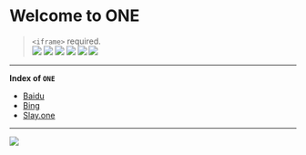 # Welcome to ONE
> `<iframe>` required.  
> [![](https://cdn.jsdelivr.net/gh/lkpo0v/5n@master/gh/favicon.ico)](https://bit.ly/ark-github)
[![](https://cdn.jsdelivr.net/gh/lkpo0v/5n@master/zh/favicon.ico)](https://bit.ly/ark-zhihu)
[![](https://cdn.jsdelivr.net/gh/lkpo0v/5n@master/41939.png)](https://bit.ly/ark-lg)
[![](https://cdn.jsdelivr.net/gh/lkpo0v/5n@master/favicon.ico)](https://bit.ly/ark-yy)
[![](https://cdn.jsdelivr.net/gh/lkpo0v/5n@master/wiki-32/wikipedia.png)](https://bit.ly/ark-wiki)
[![](https://cdn.jsdelivr.net/gh/MinecraftFuns/notebooks@master/data/v2ex_32x32.png)](https://bit.ly/ark-v2)

-----

**Index of `ONE`**

* [Baidu](/baidu.html)
* [Bing](/bing.html)
* [Slay.one](/slay.html)

-----

![](https://cdn.jsdelivr.net/gh/vmlankub/vmlankub.github.io/5c3051a4646bb.jpg)
